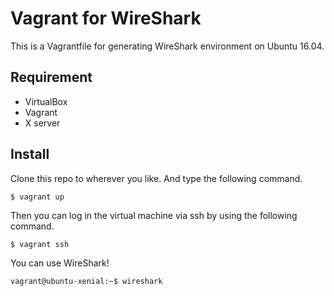 # Vagrant for WireShark

This is a Vagrantfile for generating WireShark environment on Ubuntu 16.04.

## Requirement

- VirtualBox
- Vagrant
- X server

## Install

Clone this repo to wherever you like. And type the following command.

```
$ vagrant up
```

Then you can log in the virtual machine via ssh by using the following command.

```
$ vagrant ssh
```

You can use WireShark!

```
vagrant@ubuntu-xenial:~$ wireshark
```
